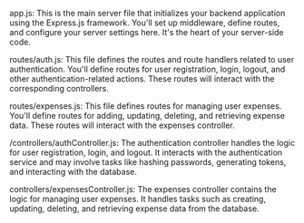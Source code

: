 app.js:
This is the main server file that initializes your backend application using the Express.js framework. You'll set up middleware, define routes, and configure your server settings here. It's the heart of your server-side code.

routes/auth.js:
This file defines the routes and route handlers related to user authentication. You'll define routes for user registration, login, logout, and other authentication-related actions. These routes will interact with the corresponding controllers.

routes/expenses.js:
This file defines routes for managing user expenses. You'll define routes for adding, updating, deleting, and retrieving expense data. These routes will interact with the expenses controller.

/controllers/authController.js:
The authentication controller handles the logic for user registration, login, and logout. It interacts with the authentication service and may involve tasks like hashing passwords, generating tokens, and interacting with the database.

controllers/expensesController.js:
The expenses controller contains the logic for managing user expenses. It handles tasks such as creating, updating, deleting, and retrieving expense data from the database.